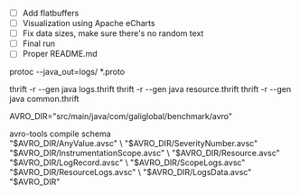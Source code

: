

- [ ] Add flatbuffers
- [ ] Visualization using Apache eCharts
- [ ] Fix data sizes, make sure there's no random text
- [ ] Final run
- [ ] Proper README.md

protoc --java_out=logs/ *.proto


thrift -r --gen java logs.thrift
thrift -r --gen java resource.thrift
thrift -r --gen java common.thrift

AVRO_DIR="src/main/java/com/galiglobal/benchmark/avro"

avro-tools compile schema \
  "$AVRO_DIR/AnyValue.avsc" \
  "$AVRO_DIR/SeverityNumber.avsc" \
  "$AVRO_DIR/InstrumentationScope.avsc" \
  "$AVRO_DIR/Resource.avsc" \
  "$AVRO_DIR/LogRecord.avsc" \
  "$AVRO_DIR/ScopeLogs.avsc" \
  "$AVRO_DIR/ResourceLogs.avsc" \
  "$AVRO_DIR/LogsData.avsc" \
  "$AVRO_DIR"

